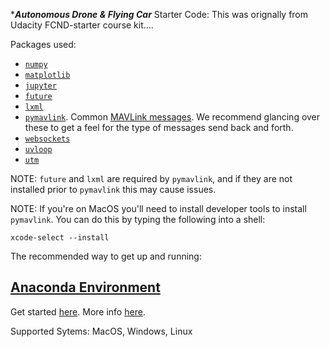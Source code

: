 **********Autonomous Drone & Flying Car*********
Starter Code:
This was orignally from Udacity FCND-starter course kit....

Packages used:

* [`numpy`](http://www.numpy.org/)
* [`matplotlib`](https://matplotlib.org/)
* [`jupyter`](http://jupyter.org/)
* [`future`](https://pypi.python.org/pypi/future)
* [`lxml`](http://lxml.de/)
* [`pymavlink`](https://pypi.python.org/pypi/pymavlink). Common [MAVLink messages](http://mavlink.org/messages/common/). We recommend glancing over these to get a feel for the type of messages send back and forth.
* [`websockets`](http://websockets.readthedocs.io/en/stable/intro.html)
* [`uvloop`](https://github.com/MagicStack/uvloop)
* [`utm`](https://pypi.python.org/pypi/utm)

NOTE: `future` and `lxml` are required by `pymavlink`, and if they are not installed prior to `pymavlink` this may cause issues.

NOTE: If you're on MacOS you'll need to install developer tools to install `pymavlink`. You can do this by typing the following into a shell:

```
xcode-select --install
```

The recommended way to get up and running:

## [Anaconda Environment](docs/configure_via_anaconda.md)

Get started [here](docs/configure_via_anaconda.md). More info [here](http://conda.pydata.org/docs/).

Supported Sytems: MacOS, Windows, Linux
